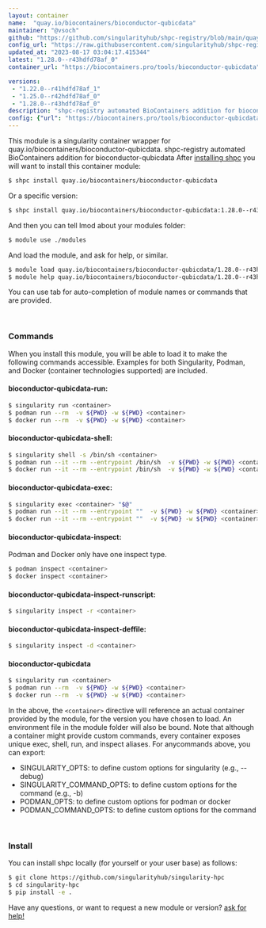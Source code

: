 ```yaml
---
layout: container
name:  "quay.io/biocontainers/bioconductor-qubicdata"
maintainer: "@vsoch"
github: "https://github.com/singularityhub/shpc-registry/blob/main/quay.io/biocontainers/bioconductor-qubicdata/container.yaml"
config_url: "https://raw.githubusercontent.com/singularityhub/shpc-registry/main/quay.io/biocontainers/bioconductor-qubicdata/container.yaml"
updated_at: "2023-08-17 03:04:17.415344"
latest: "1.28.0--r43hdfd78af_0"
container_url: "https://biocontainers.pro/tools/bioconductor-qubicdata"

versions:
 - "1.22.0--r41hdfd78af_1"
 - "1.25.0--r42hdfd78af_0"
 - "1.28.0--r43hdfd78af_0"
description: "shpc-registry automated BioContainers addition for bioconductor-qubicdata"
config: {"url": "https://biocontainers.pro/tools/bioconductor-qubicdata", "maintainer": "@vsoch", "description": "shpc-registry automated BioContainers addition for bioconductor-qubicdata", "latest": {"1.28.0--r43hdfd78af_0": "sha256:ca9bebc4dc593616c9a9920c44f6dcd6dfbb8bc345fd0b3a5dcc2b91c9334ee3"}, "tags": {"1.22.0--r41hdfd78af_1": "sha256:473d6dbb59f23c36cf4d61758d1b6609d2760640df916af9801c22109d07c7aa", "1.25.0--r42hdfd78af_0": "sha256:b5fa445b289a0aa6cbd961761912641b1e30402bc6223388223c1f7571b54090", "1.28.0--r43hdfd78af_0": "sha256:ca9bebc4dc593616c9a9920c44f6dcd6dfbb8bc345fd0b3a5dcc2b91c9334ee3"}, "docker": "quay.io/biocontainers/bioconductor-qubicdata"}
---
```


This module is a singularity container wrapper for quay.io/biocontainers/bioconductor-qubicdata.
shpc-registry automated BioContainers addition for bioconductor-qubicdata
After [installing shpc](#install) you will want to install this container module:


```bash
$ shpc install quay.io/biocontainers/bioconductor-qubicdata
```

Or a specific version:

```bash
$ shpc install quay.io/biocontainers/bioconductor-qubicdata:1.28.0--r43hdfd78af_0
```

And then you can tell lmod about your modules folder:

```bash
$ module use ./modules
```

And load the module, and ask for help, or similar.

```bash
$ module load quay.io/biocontainers/bioconductor-qubicdata/1.28.0--r43hdfd78af_0
$ module help quay.io/biocontainers/bioconductor-qubicdata/1.28.0--r43hdfd78af_0
```

You can use tab for auto-completion of module names or commands that are provided.

<br>

### Commands

When you install this module, you will be able to load it to make the following commands accessible.
Examples for both Singularity, Podman, and Docker (container technologies supported) are included.

#### bioconductor-qubicdata-run:

```bash
$ singularity run <container>
$ podman run --rm  -v ${PWD} -w ${PWD} <container>
$ docker run --rm  -v ${PWD} -w ${PWD} <container>
```

#### bioconductor-qubicdata-shell:

```bash
$ singularity shell -s /bin/sh <container>
$ podman run --it --rm --entrypoint /bin/sh  -v ${PWD} -w ${PWD} <container>
$ docker run --it --rm --entrypoint /bin/sh  -v ${PWD} -w ${PWD} <container>
```

#### bioconductor-qubicdata-exec:

```bash
$ singularity exec <container> "$@"
$ podman run --it --rm --entrypoint ""  -v ${PWD} -w ${PWD} <container> "$@"
$ docker run --it --rm --entrypoint ""  -v ${PWD} -w ${PWD} <container> "$@"
```

#### bioconductor-qubicdata-inspect:

Podman and Docker only have one inspect type.

```bash
$ podman inspect <container>
$ docker inspect <container>
```

#### bioconductor-qubicdata-inspect-runscript:

```bash
$ singularity inspect -r <container>
```

#### bioconductor-qubicdata-inspect-deffile:

```bash
$ singularity inspect -d <container>
```



#### bioconductor-qubicdata

```bash
$ singularity run <container>
$ podman run --rm  -v ${PWD} -w ${PWD} <container>
$ docker run --rm  -v ${PWD} -w ${PWD} <container>
```


In the above, the `<container>` directive will reference an actual container provided
by the module, for the version you have chosen to load. An environment file in the
module folder will also be bound. Note that although a container
might provide custom commands, every container exposes unique exec, shell, run, and
inspect aliases. For anycommands above, you can export:

 - SINGULARITY_OPTS: to define custom options for singularity (e.g., --debug)
 - SINGULARITY_COMMAND_OPTS: to define custom options for the command (e.g., -b)
 - PODMAN_OPTS: to define custom options for podman or docker
 - PODMAN_COMMAND_OPTS: to define custom options for the command

<br>

### Install

You can install shpc locally (for yourself or your user base) as follows:

```bash
$ git clone https://github.com/singularityhub/singularity-hpc
$ cd singularity-hpc
$ pip install -e .
```

Have any questions, or want to request a new module or version? [ask for help!](https://github.com/singularityhub/singularity-hpc/issues)